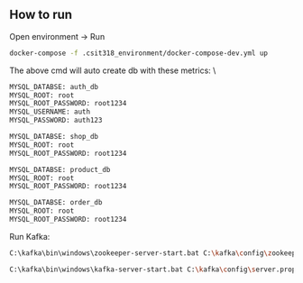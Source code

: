 ## How to run

Open environment -> Run
```bash
docker-compose -f .csit318_environment/docker-compose-dev.yml up
```

The above cmd will auto create db with these metrics: \
```bash
MYSQL_DATABSE: auth_db
MYSQL_ROOT: root
MYSQL_ROOT_PASSWORD: root1234
MYSQL_USERNAME: auth
MYSQL_PASSWORD: auth123 
```
```bash
MYSQL_DATABSE: shop_db
MYSQL_ROOT: root
MYSQL_ROOT_PASSWORD: root1234
```
```bash
MYSQL_DATABSE: product_db
MYSQL_ROOT: root
MYSQL_ROOT_PASSWORD: root1234
```
```bash
MYSQL_DATABSE: order_db
MYSQL_ROOT: root
MYSQL_ROOT_PASSWORD: root1234
```

Run Kafka:
```bash
C:\kafka\bin\windows\zookeeper-server-start.bat C:\kafka\config\zookeeper.properties
```

```bash
C:\kafka\bin\windows\kafka-server-start.bat C:\kafka\config\server.properties
```
